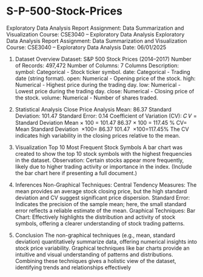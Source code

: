 # S-P-500-Stock-Prices
Exploratory Data Analysis Report Assignment: Data Summarization and Visualization Course: CSE3040 – Exploratory Data Analysis
Exploratory Data Analysis Report
Assignment: Data Summarization and Visualization
Course: CSE3040 – Exploratory Data Analysis
Date: 06/01/2025

1. Dataset Overview
Dataset: S&P 500 Stock Prices (2014–2017)
Number of Records: 497,472
Number of Columns: 7
Columns Description:
symbol: Categorical - Stock ticker symbol.
date: Categorical - Trading date (string format).
open: Numerical - Opening price of the stock.
high: Numerical - Highest price during the trading day.
low: Numerical - Lowest price during the trading day.
close: Numerical - Closing price of the stock.
volume: Numerical - Number of shares traded.
2. Statistical Analysis
Close Price Analysis
Mean: 86.37
Standard Deviation: 101.47
Standard Error: 0.14
Coefficient of Variation (CV):
𝐶
𝑉
=
Standard Deviation
Mean
×
100
=
101.47
86.37
×
100
=
117.45
%
CV= 
Mean
Standard Deviation
​
 ×100= 
86.37
101.47
​
 ×100=117.45%
The CV indicates high variability in the closing prices relative to the mean.
3. Visualization
Top 10 Most Frequent Stock Symbols
A bar chart was created to show the top 10 stock symbols with the highest frequencies in the dataset.
Observation: Certain stocks appear more frequently, likely due to higher trading activity or importance in the index.
(Include the bar chart here if presenting a full document.)

4. Inferences
Non-Graphical Techniques:
Central Tendency Measures: The mean provides an average stock closing price, but the high standard deviation and CV suggest significant price dispersion.
Standard Error: Indicates the precision of the sample mean; here, the small standard error reflects a reliable estimate of the mean.
Graphical Techniques:
Bar Chart: Effectively highlights the distribution and activity of stock symbols, offering a clearer understanding of stock trading patterns.
5. Conclusion
The non-graphical techniques (e.g., mean, standard deviation) quantitatively summarize data, offering numerical insights into stock price variability.
Graphical techniques like bar charts provide an intuitive and visual understanding of patterns and distributions.
Combining these techniques gives a holistic view of the dataset, identifying trends and relationships effectively

